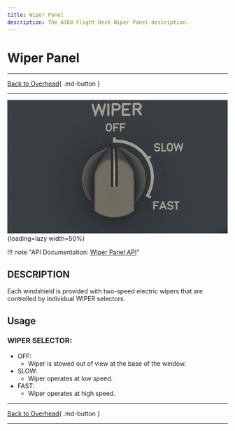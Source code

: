 ```yaml
---
title: Wiper Panel
description: The A380 Flight Deck Wiper Panel description.
---
```


# Wiper Panel

---

[Back to Overhead](../overviews/ovhd.md){ .md-button }

---

![Wiper Panel](../../../assets/a380x-briefing/flight-deck/ovhd/wiper-panel.png "Wiper Panel"){loading=lazy width=50%}

!!! note "API Documentation: [Wiper Panel API](../../../../../aircraft/a380x/a380x-api/a380x-flight-deck-api.md#wiper-panel)"

## DESCRIPTION

Each windshield is provided with two-speed electric wipers that are controlled by individual WIPER selectors. 

## Usage

### WIPER SELECTOR:

- OFF:
    - Wiper is stowed out of view at the base of the window.
- SLOW:
    - Wiper operates at low speed.
- FAST:
    - Wiper operates at high speed.


---

[Back to Overhead](../overviews/ovhd.md){ .md-button }

---

